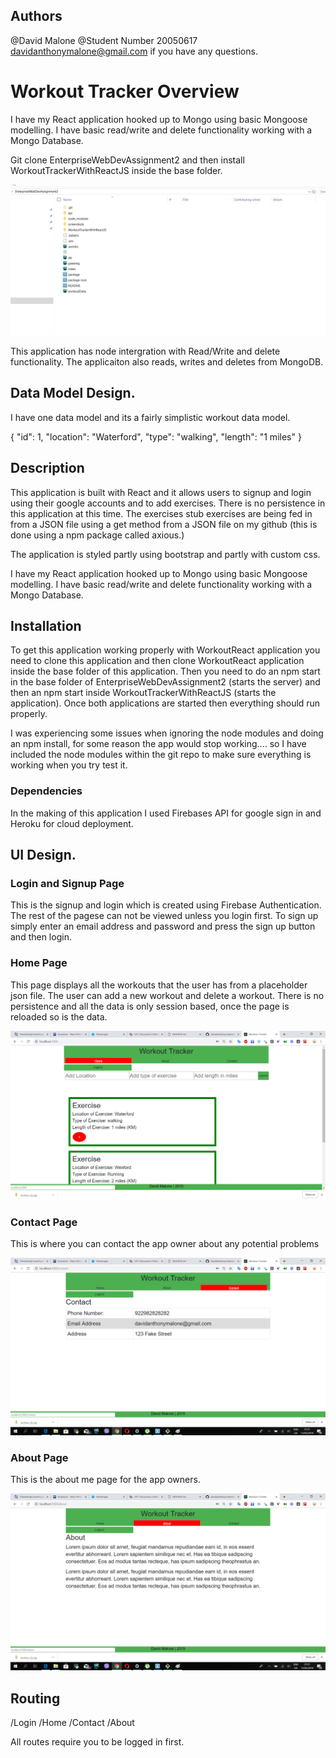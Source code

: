 ## Authors

@David Malone
@Student Number 20050617
davidanthonymalone@gmail.com if you have any questions.

# Workout Tracker Overview

I have my React application hooked up to Mongo using basic Mongoose modelling.  I have basic read/write and delete functionality working with a Mongo Database. 

Git clone EnterpriseWebDevAssignment2 and then install WorkoutTrackerWithReactJS inside the base folder.

![alt text](screenshots/folder.png " This is a screenshot of what the folder structure should look like when both the apps are cloned")

This application has node intergration with Read/Write and delete functionality. The applicaiton also reads, writes and deletes from MongoDB.  

## Data Model Design.
I have one data model and its a fairly simplistic workout data model.

 {
                "id": 1,
                "location": "Waterford",
                "type": "walking",
                "length": "1 miles"
 }

## Description

This application is built with React and it allows users to signup and login using their google accounts and to add exercises.  There is no persistence in this application at this time.  The exercises stub exercises are being fed in from a JSON file using a get method from a JSON file on my github (this is done using a npm package called axious.)

The application is styled partly using bootstrap and partly with custom css.

I have my React application hooked up to Mongo using basic Mongoose modelling.  I have basic read/write and delete functionality working with a Mongo Database. 

## Installation
To get this application working properly with WorkoutReact application you need to clone this application and then clone WorkoutReact application inside the base folder of this application.  Then you need to do an npm start in the base folder of EnterpriseWebDevAssignment2 (starts the server) and then an npm start inside WorkoutTrackerWithReactJS  (starts the application).  Once both applications are started then everything should run properly.

I was experiencing some issues when ignoring the node modules and doing an npm install, for some reason the app would stop working.... so I have included the node modules within the git repo to make sure everything is working when you try test it.


### Dependencies

In the making of this application I used Firebases API for google sign in and Heroku for cloud deployment.

## UI Design.
<h3>Login and Signup Page</h3>
<p>This is the signup and login which is created using Firebase Authentication.  The rest of the pagese can not be viewed unless you login first.  To sign up simply enter an email address and password and press the sign up button and then login.</p>




<h3>Home Page</h3>
<p>This page displays all the workouts that the user has from a placeholder json file.  The user can add a new workout and delete a workout.  There is no persistence and all the data is only session based, once the page is reloaded so is the data.</p>

![alt text](screenshots/home.png " This page displays all the workouts that the user has from a placeholder json file.  The user can add a new workout and delete a workout.  There is no persistence and all the data is only session based, once the page is reloaded so is the data.")

<h3>Contact Page</h3>
<p>This is where you can contact the app owner about any potential problems</p>

![alt text](screenshots/contact.png " This is where you can contact the app owner about any potential problems")

<h3>About Page</h3>
<p>This is the about me page for the app owners.</p>

![alt text](screenshots/about.png " This is the about me page for the app owners.")
## Routing
/Login
/Home
/Contact
/About

All routes require you to be logged in first.




